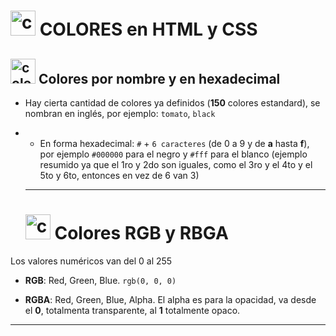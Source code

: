 # <img width="40" height="40" src="https://img.icons8.com/external-others-iconmarket/40/external-colors-graphic-design-others-iconmarket-5.png" alt="colors"/> COLORES en HTML y CSS

## <img width="40" height="40" src="https://img.icons8.com/external-others-iconmarket/40/external-colors-graphic-design-others-iconmarket-5.png" alt="colors"/> Colores por nombre y en hexadecimal

- Hay cierta cantidad de colores ya definidos (**150** colores estandard), se nombran en inglés, por ejemplo: `tomato`, `black`

- - En forma hexadecimal: `#` + `6 caracteres` (de 0 a 9 y de **a** hasta **f**), por ejemplo `#000000` para el negro y `#fff` para el blanco (ejemplo resumido ya que el 1ro y 2do son iguales, como el 3ro y el 4to y el 5to y 6to, entonces en vez de 6 van 3)
 
  - ---

  # <img width="40" height="40" src="https://img.icons8.com/external-others-iconmarket/40/external-colors-graphic-design-others-iconmarket-5.png" alt="colors"/>  Colores RGB y RBGA

Los valores numéricos van del 0 al 255
  
- **RGB**: Red, Green, Blue. `rgb(0, 0, 0)`
 
- **RGBA**: Red, Green, Blue, Alpha. El alpha es para la opacidad, va desde el **0**, totalmenta transparente, al **1** totalmente opaco.

---
